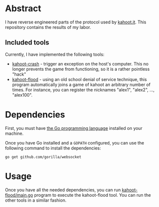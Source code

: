 # Abstract

I have reverse engineered parts of the protocol used by [kahoot.it](http://kahoot.it). This repository contains the results of my labor.

## Included tools

Currently, I have implemented the following tools:

 * [kahoot-crash](kahoot-crash/) - trigger an exception on the host's computer. This no longer prevents the game from functioning, so it is a rather pointless "hack"
 * [kahoot-flood](kahoot-flood/) - using an old school denial of service technique, this program automatically joins a game of kahoot an arbitrary number of times. For instance, you can register the nicknames "alex1", "alex2", ..., "alex100".

# Dependencies

First, you must have [the Go programming language](https://golang.org/doc/install) installed on your machine.

Once you have Go installed and a `GOPATH` configured, you can use the following command to install the dependencies:

    go get github.com/gorilla/websocket

# Usage

Once you have all the needed dependencies, you can run [kahoot-flood/main.go](kahoot-flood/main.go) program to execute the kahoot-flood tool. You can run the other tools in a similar fashion.
